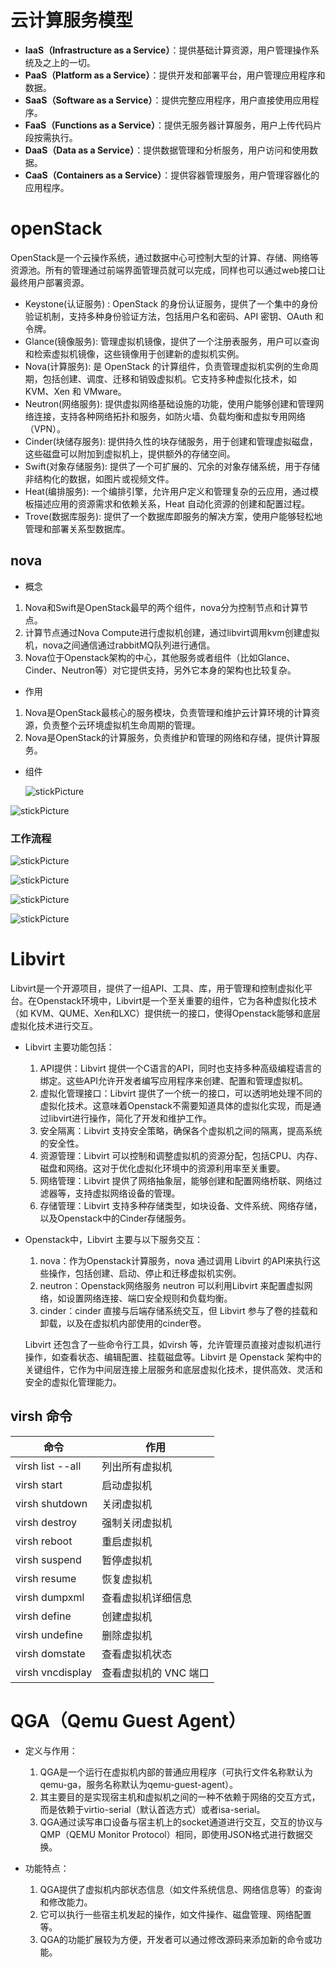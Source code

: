

# 云计算服务模型

- **IaaS（Infrastructure as a Service）**：提供基础计算资源，用户管理操作系统及之上的一切。
- **PaaS（Platform as a Service）**：提供开发和部署平台，用户管理应用程序和数据。
- **SaaS（Software as a Service）**：提供完整应用程序，用户直接使用应用程序。
- **FaaS（Functions as a Service）**：提供无服务器计算服务，用户上传代码片段按需执行。
- **DaaS（Data as a Service）**：提供数据管理和分析服务，用户访问和使用数据。
- **CaaS（Containers as a Service）**：提供容器管理服务，用户管理容器化的应用程序。

# openStack

​	OpenStack是一个云操作系统，通过数据中心可控制大型的计算、存储、网络等资源池。所有的管理通过前端界面管理员就可以完成，同样也可以通过web接口让最终用户部署资源。

- Keystone(认证服务) :  OpenStack 的身份认证服务，提供了一个集中的身份验证机制，支持多种身份验证方法，包括用户名和密码、API 密钥、OAuth 和令牌。
- Glance(镜像服务): 管理虚拟机镜像，提供了一个注册表服务，用户可以查询和检索虚拟机镜像，这些镜像用于创建新的虚拟机实例。
- Nova(计算服务): 是 OpenStack 的计算组件，负责管理虚拟机实例的生命周期，包括创建、调度、迁移和销毁虚拟机。它支持多种虚拟化技术，如 KVM、Xen 和 VMware。
- Neutron(网络服务): 提供虚拟网络基础设施的功能，使用户能够创建和管理网络连接，支持各种网络拓扑和服务，如防火墙、负载均衡和虚拟专用网络（VPN）。
- Cinder(块储存服务): 提供持久性的块存储服务，用于创建和管理虚拟磁盘，这些磁盘可以附加到虚拟机上，提供额外的存储空间。
- Swift(对象存储服务): 提供了一个可扩展的、冗余的对象存储系统，用于存储非结构化的数据，如图片或视频文件。
- Heat(编排服务): 一个编排引擎，允许用户定义和管理复杂的云应用，通过模板描述应用的资源需求和依赖关系，Heat 自动化资源的创建和配置过程。
- Trove(数据库服务): 提供了一个数据库即服务的解决方案，使用户能够轻松地管理和部署关系型数据库。

## nova

- 概念

1. Nova和Swift是OpenStack最早的两个组件，nova分为控制节点和计算节点。
2. 计算节点通过Nova Compute进行虚拟机创建，通过libvirt调用kvm创建虚拟机，nova之间通信通过rabbitMQ队列进行通信。
3. Nova位于Openstack架构的中心，其他服务或者组件（比如Glance、Cinder、Neutron等）对它提供支持，另外它本身的架构也比较复杂。

- 作用

1. Nova是OpenStack最核心的服务模块，负责管理和维护云计算环境的计算资源，负责整个云环境虚拟机生命周期的管理。
2. Nova是OpenStack的计算服务，负责维护和管理的网络和存储，提供计算服务。

- 组件

  ![stickPicture](assets/stickPicture-1731554014520-1.png)

![stickPicture](assets/stickPicture.png)

### 工作流程

![stickPicture](assets/stickPicture-1731403108838-10.png)

![stickPicture](assets/stickPicture-1731403218807-15.png)

![stickPicture](assets/stickPicture-1731403224722-17.png)

![stickPicture](assets/stickPicture-1731403231405-19.png)

# Libvirt

​	Libvirt是一个开源项目，提供了一组API、工具、库，用于管理和控制虚拟化平台。
​	在Openstack环境中，Libvirt是一个至关重要的组件，它为各种虚拟化技术（如 KVM、QUME、Xen和LXC）提供统一的接口，使得Openstack能够和底层虚拟化技术进行交互。

- Libvirt 主要功能包括：
  1. API提供：Libvirt 提供一个C语言的API，同时也支持多种高级编程语言的绑定。这些API允许开发者编写应用程序来创建、配置和管理虚拟机。
  2. 虚拟化管理接口：Libvirt 提供了一个统一的接口，可以透明地处理不同的虚拟化技术。这意味着Openstack不需要知道具体的虚拟化实现，而是通过libvirt进行操作，简化了开发和维护工作。
  3. 安全隔离：Libvirt 支持安全策略，确保各个虚拟机之间的隔离，提高系统的安全性。
  4. 资源管理：Libvirt 可以控制和调整虚拟机的资源分配，包括CPU、内存、磁盘和网络。这对于优化虚拟化环境中的资源利用率至关重要。
  5. 网络管理：Libvirt 提供了网络抽象层，能够创建和配置网络桥联、网络过滤器等，支持虚拟网络设备的管理。
  6. 存储管理：Libvirt 支持多种存储类型，如块设备、文件系统、网络存储，以及Openstack中的Cinder存储服务。

- Openstack中，Libvirt 主要与以下服务交互：
  1. nova：作为Openstack计算服务，nova 通过调用 Libvirt 的API来执行这些操作，包括创建、启动、停止和迁移虚拟机实例。
  2. neutron：Openstack网络服务 neutron 可以利用Libvirt 来配置虚拟网络，如设置网络连接、端口安全规则和负载均衡。
  3. cinder：cinder 直接与后端存储系统交互，但 Libvirt 参与了卷的挂载和卸载，以及在虚拟机内部使用的cinder卷。

 	Libvirt 还包含了一些命令行工具，如virsh 等，允许管理员直接对虚拟机进行操作，如查看状态、编辑配置、挂载磁盘等。Libvirt 是 Openstack 架构中的关键组件，它作为中间层连接上层服务和底层虚拟化技术，提供高效、灵活和安全的虚拟化管理能力。

## virsh 命令

| 命令                           | 作用                  |
| ------------------------------ | --------------------- |
| virsh list --all               | 列出所有虚拟机        |
| virsh start <domain-name>      | 启动虚拟机            |
| virsh shutdown <domain-name>   | 关闭虚拟机            |
| virsh destroy <domain-name>    | 强制关闭虚拟机        |
| virsh reboot <domain-name>     | 重启虚拟机            |
| virsh suspend <domain-name>    | 暂停虚拟机            |
| virsh resume <domain-name>     | 恢复虚拟机            |
| virsh dumpxml <domain-name>    | 查看虚拟机详细信息    |
| virsh define <xml-file>        | 创建虚拟机            |
| virsh undefine <domain-name>   | 删除虚拟机            |
| virsh domstate <domain-name>   | 查看虚拟机状态        |
| virsh vncdisplay <domain-name> | 查看虚拟机的 VNC 端口 |

# QGA（Qemu Guest Agent）

- 定义与作用：
  1. QGA是一个运行在虚拟机内部的普通应用程序（可执行文件名称默认为qemu-ga，服务名称默认为qemu-guest-agent）。
  2. 其主要目的是实现宿主机和虚拟机之间的一种不依赖于网络的交互方式，而是依赖于virtio-serial（默认首选方式）或者isa-serial。
  3. QGA通过读写串口设备与宿主机上的socket通道进行交互，交互的协议与QMP（QEMU Monitor Protocol）相同，即使用JSON格式进行数据交换。

- 功能特点：
  1. QGA提供了虚拟机内部状态信息（如文件系统信息、网络信息等）的查询和修改能力。
  2. 它可以执行一些宿主机发起的操作，如文件操作、磁盘管理、网络配置等。
  3. QGA的功能扩展较为方便，开发者可以通过修改源码来添加新的命令或功能。

 
